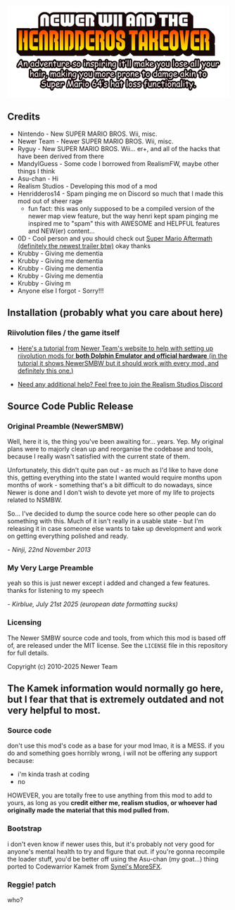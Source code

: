 ![NEWER WII AND THE HENRIDDEROS TAKEOVER](logo.png)

## Credits

 - Nintendo - New SUPER MARIO BROS. Wii, misc.
 - Newer Team - Newer SUPER MARIO BROS. Wii, misc.
 - Ryguy - New SUPER MARIO BROS. Wii... er+, and all of the hacks that have been derived from there
 - MandyIGuess - Some code I borrowed from RealismFW, maybe other things I think
 - Asu-chan - Hi
 - Realism Studios - Developing this mod of a mod
 - Henridderos14 - Spam pinging me on Discord so much that I made this mod out of sheer rage
   * fun fact: this was only supposed to be a compiled version of the newer map view feature, but the way henri kept spam pinging me inspired  me to "spam" this with AWESOME and HELPFUL features and NEW(er) content...
 - 0D - Cool person and you should check out [Super Mario Aftermath (definitely the newest trailer btw)](https://www.youtube.com/watch?v=QOSTEy8KGGg) okay thanks
 - Krubby - Giving me dementia
 - Krubby - Giving me dementia
 - Krubby - Giving me dementia
 - Krubby - Giving me dementia
 - Krubby - Giving m
 - Anyone else I forgot - Sorry!!!

## Installation (probably what you care about here)

### Riivolution files / the game itself

 - [Here's a tutorial from Newer Team's website to help with setting up riivolution mods for **both Dolphin Emulator and official hardware** (in the tutorial it shows NewerSMBW but it should work with every mod, and definitely this one.)](https://newerteam.com/wii/help/)

 - [Need any additional help? Feel free to join the Realism Studios Discord](https://discord.gg/7K7TgNcqYN)

## Source Code Public Release

### Original Preamble (NewerSMBW)

Well, here it is, the thing you've been awaiting for... years. Yep.
My original plans were to majorly clean up and reorganise the codebase and
tools, because I really wasn't satisfied with the current state of them.

Unfortunately, this didn't quite pan out - as much as I'd like to have done
this, getting everything into the state I wanted would require months upon
months of work - something that's a bit difficult to do nowadays, since Newer
is done and I don't wish to devote yet more of my life to projects related to
NSMBW.

So... I've decided to dump the source code here so other people can do
something with this. Much of it isn't really in a usable state - but I'm
releasing it in case someone else wants to take up development and work on
getting everything polished and ready.

*- Ninji, 22nd November 2013*

### My Very Large Preamble

yeah so this is just newer except i added and changed a few features. thanks for listening to my speech

*- Kirblue, July 21st 2025 (european date formatting sucks)*

### Licensing

The Newer SMBW source code and tools, from which this mod is based off of, are released under the MIT license.
See the `LICENSE` file in this repository for full details.

Copyright (c) 2010-2025 Newer Team

## The Kamek information would normally go here, but I fear that that is extremely outdated and not very helpful to most.

### Source code

don't use this mod's code as a base for your mod lmao, it is a MESS. if you do and something goes horribly wrong, i will not be offering any support because:
- i'm kinda trash at coding
- no

HOWEVER, you are totally free to use anything from this mod to add to yours, as long as you **credit either me, realism studios, or whoever had originally made the material that this mod pulled from.**

### Bootstrap

i don't even know if newer uses this, but it's probably not very good for anyone's mental health to try and figure that out. if you're gonna recompile the loader stuff, you'd be better off using the Asu-chan (my goat...) thing ported to Codewarrior Kamek from 
[Synel's MoreSFX](https://github.com/Developers-Collective/NSMBW-Custom-Sprites/releases/tag/MoreSFX).

### Reggie! patch

who?

